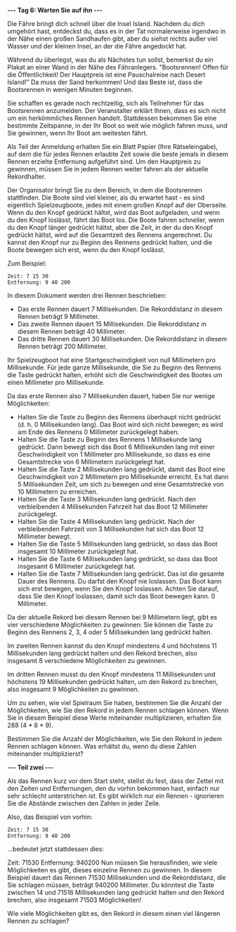 **--- Tag 6: Warten Sie auf ihn ---**

Die Fähre bringt dich schnell über die Insel Island. Nachdem du dich umgehört hast, entdeckst du, dass es in der Tat normalerweise irgendwo in der Nähe einen
großen Sandhaufen gibt, aber du siehst nichts außer viel Wasser und der kleinen Insel, an der die Fähre angedockt hat.

Während du überlegst, was du als Nächstes tun sollst, bemerkst du ein Plakat an einer Wand in der Nähe des Fähranlegers. "Bootsrennen! Offen für die
Öffentlichkeit! Der Hauptpreis ist eine Pauschalreise nach Desert Island!" Da muss der Sand herkommen! Und das Beste ist, dass die Bootsrennen in wenigen
Minuten beginnen.

Sie schaffen es gerade noch rechtzeitig, sich als Teilnehmer für das Bootsrennen anzumelden. Der Veranstalter erklärt Ihnen, dass es sich nicht um ein
herkömmliches Rennen handelt. Stattdessen bekommen Sie eine bestimmte Zeitspanne, in der Ihr Boot so weit wie möglich fahren muss, und Sie gewinnen, wenn Ihr
Boot am weitesten fährt.

Als Teil der Anmeldung erhalten Sie ein Blatt Papier (Ihre Rätseleingabe), auf dem die für jedes Rennen erlaubte Zeit sowie die beste jemals in diesem Rennen
erzielte Entfernung aufgeführt sind. Um den Hauptpreis zu gewinnen, müssen Sie in jedem Rennen weiter fahren als der aktuelle Rekordhalter.

Der Organisator bringt Sie zu dem Bereich, in dem die Bootsrennen stattfinden. Die Boote sind viel kleiner, als du erwartet hast - es sind eigentlich
Spielzeugboote, jedes mit einem großen Knopf auf der Oberseite. Wenn du den Knopf gedrückt hältst, wird das Boot aufgeladen, und wenn du den Knopf loslässt,
fährt das Boot los. Die Boote fahren schneller, wenn du den Knopf länger gedrückt hältst, aber die Zeit, in der du den Knopf gedrückt hältst, wird auf die
Gesamtzeit des Rennens angerechnet. Du kannst den Knopf nur zu Beginn des Rennens gedrückt halten, und die Boote bewegen sich erst, wenn du den Knopf loslässt.

Zum Beispiel:

```
Zeit: 7 15 30
Entfernung: 9 40 200
```

In diesem Dokument werden drei Rennen beschrieben:

- Das erste Rennen dauert 7 Millisekunden. Die Rekorddistanz in diesem Rennen beträgt 9 Millimeter.
- Das zweite Rennen dauert 15 Millisekunden. Die Rekorddistanz in diesem Rennen beträgt 40 Millimeter.
- Das dritte Rennen dauert 30 Millisekunden. Die Rekorddistanz in diesem Rennen beträgt 200 Millimeter.

Ihr Spielzeugboot hat eine Startgeschwindigkeit von null Millimetern pro Millisekunde. Für jede ganze Millisekunde, die Sie zu Beginn des Rennens die Taste
gedrückt halten, erhöht sich die Geschwindigkeit des Bootes um einen Millimeter pro Millisekunde.

Da das erste Rennen also 7 Millisekunden dauert, haben Sie nur wenige Möglichkeiten:

- Halten Sie die Taste zu Beginn des Rennens überhaupt nicht gedrückt (d. h. 0 Millisekunden lang). Das Boot wird sich nicht bewegen; es wird am Ende des
  Rennens 0 Millimeter zurückgelegt haben.
- Halten Sie die Taste zu Beginn des Rennens 1 Millisekunde lang gedrückt. Dann bewegt sich das Boot 6 Millisekunden lang mit einer Geschwindigkeit von 1
  Millimeter pro Millisekunde, so dass es eine Gesamtstrecke von 6 Millimetern zurückgelegt hat.
- Halten Sie die Taste 2 Millisekunden lang gedrückt, damit das Boot eine Geschwindigkeit von 2 Millimetern pro Millisekunde erreicht. Es hat dann 5
  Millisekunden Zeit, um sich zu bewegen und eine Gesamtstrecke von 10 Millimetern zu erreichen.
- Halten Sie die Taste 3 Millisekunden lang gedrückt. Nach den verbleibenden 4 Millisekunden Fahrzeit hat das Boot 12 Millimeter zurückgelegt.
- Halten Sie die Taste 4 Millisekunden lang gedrückt. Nach der verbleibenden Fahrzeit von 3 Millisekunden hat sich das Boot 12 Millimeter bewegt.
- Halten Sie die Taste 5 Millisekunden lang gedrückt, so dass das Boot insgesamt 10 Millimeter zurückgelegt hat.
- Halten Sie die Taste 6 Millisekunden lang gedrückt, so dass das Boot insgesamt 6 Millimeter zurückgelegt hat.
- Halten Sie die Taste 7 Millisekunden lang gedrückt. Das ist die gesamte Dauer des Rennens. Du darfst den Knopf nie loslassen. Das Boot kann sich erst bewegen,
  wenn Sie den Knopf loslassen. Achten Sie darauf, dass Sie den Knopf loslassen, damit sich das Boot bewegen kann. 0 Millimeter.

Da der aktuelle Rekord bei diesem Rennen bei 9 Millimetern liegt, gibt es vier verschiedene Möglichkeiten zu gewinnen: Sie können die Taste zu Beginn des
Rennens 2, 3, 4 oder 5 Millisekunden lang gedrückt halten.

Im zweiten Rennen kannst du den Knopf mindestens 4 und höchstens 11 Millisekunden lang gedrückt halten und den Rekord brechen, also insgesamt 8 verschiedene
Möglichkeiten zu gewinnen.

Im dritten Rennen musst du den Knopf mindestens 11 Millisekunden und höchstens 19 Millisekunden gedrückt halten, um den Rekord zu brechen, also insgesamt 9
Möglichkeiten zu gewinnen.

Um zu sehen, wie viel Spielraum Sie haben, bestimmen Sie die Anzahl der Möglichkeiten, wie Sie den Rekord in jedem Rennen schlagen können. Wenn Sie in diesem
Beispiel diese Werte miteinander multiplizieren, erhalten Sie 288 (4 * 8 * 9).

Bestimmen Sie die Anzahl der Möglichkeiten, wie Sie den Rekord in jedem Rennen schlagen können. Was erhältst du, wenn du diese Zahlen miteinander
multiplizierst?

**--- Teil zwei ---**

Als das Rennen kurz vor dem Start steht, stellst du fest, dass der Zettel mit den Zeiten und Entfernungen, den du vorhin bekommen hast, einfach nur sehr
schlecht unterstrichen ist. Es gibt wirklich nur ein Rennen - ignorieren Sie die Abstände zwischen den Zahlen in jeder Zeile.

Also, das Beispiel von vorhin:

```
Zeit: 7 15 30
Entfernung: 9 40 200
```

...bedeutet jetzt stattdessen dies:

Zeit: 71530
Entfernung: 940200
Nun müssen Sie herausfinden, wie viele Möglichkeiten es gibt, dieses einzelne Rennen zu gewinnen. In diesem Beispiel dauert das Rennen 71530 Millisekunden und
die Rekorddistanz, die Sie schlagen müssen, beträgt 940200 Millimeter. Du könntest die Taste zwischen 14 und 71516 Millisekunden lang gedrückt halten und den
Rekord brechen, also insgesamt 71503 Möglichkeiten!

Wie viele Möglichkeiten gibt es, den Rekord in diesem einen viel längeren Rennen zu schlagen?
